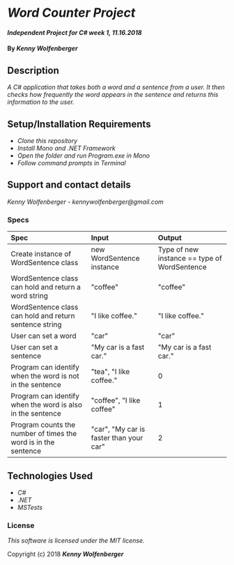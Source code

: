 # _Word Counter Project_

#### _Independent Project for C# week 1, 11.16.2018_

#### By _**Kenny Wolfenberger**_

## Description

_A C# application that takes both a word and a sentence from a user. It then checks how frequently the word appears in the sentence and returns this information to the user._

## Setup/Installation Requirements

* _Clone this repository_
* _Install Mono and .NET Framework_
* _Open the folder and run Program.exe in Mono_
* _Follow command prompts in Terminal_

## Support and contact details

_Kenny Wolfenberger - kennywolfenberger@gmail.com_

### Specs
| Spec | Input | Output |
| :-------------     | :------------- | :------------- |
| Create instance of WordSentence class |new WordSentence instance | Type of new instance == type of WordSentence  |
| WordSentence class can hold and return a word string | "coffee" |  "coffee" |
| WordSentence class can hold and return sentence string | "I like coffee." |  "I like coffee." |
| User can set a word | "car" | "car" |
| User can set a sentence | "My car is a fast car." | "My car is a fast car." |
| Program can identify when the word is not in the sentence | "tea", "I like coffee." | 0  |
| Program can identify when the word is also in the sentence | "coffee", "I like coffee" | 1  |
| Program counts the number of times the word is in the sentence | "car", "My car is faster than your car" | 2  |

## Technologies Used

* _C#_
* _.NET_
* _MSTests_

### License

*This software is licensed under the MIT license.*

Copyright (c) 2018 **_Kenny Wolfenberger_**


